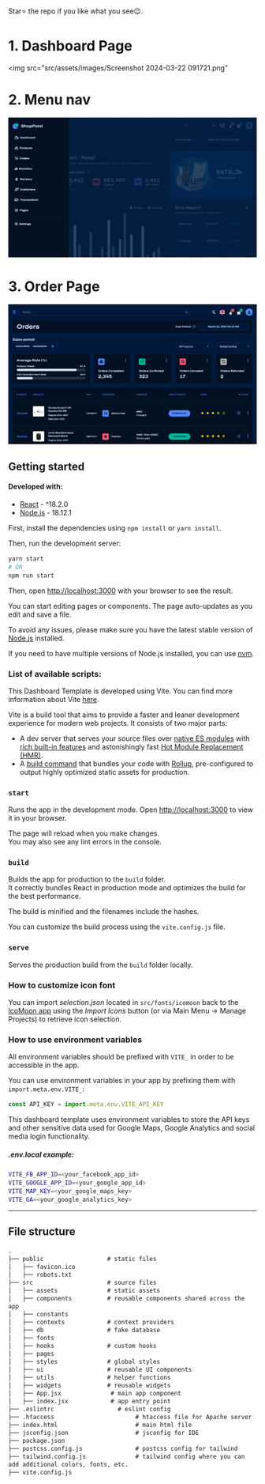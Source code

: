 Star⭐ the repo if you like what you see😉.
# 1. Dashboard Page
<img src="src/assets/images/Screenshot 2024-03-22 091721.png"

# 2. Menu nav
<img src="src/assets/images/Screenshot 2024-03-22 091817.png">

# 3. Order Page
<img src="src/assets/images/Screenshot 2024-03-22 091842.png" >

## Getting started

#### Developed with:

- [React](https://reactjs.org/) - ^18.2.0
- [Node.js](https://nodejs.org/en/) - 18.12.1

First, install the dependencies using `npm install` or `yarn install`.

Then, run the development server:

```bash
yarn start
# OR
npm run start
```

Then, open [http://localhost:3000](http://localhost:3000) with your browser to see the result.

You can start editing pages or components. The page auto-updates as you edit and save a file.

To avoid any issues, please make sure you have the latest stable version of [Node.js](https://nodejs.org/en/) installed.

If you need to have multiple versions of Node.js installed, you can use [nvm](https://github.com/nvm-sh/nvm).

### List of available scripts:

This Dashboard Template is developed using Vite. You can find more information about Vite [here](https://vitejs.dev/).

Vite is a build tool that aims to provide a faster and leaner development experience for modern web projects. It consists of two major parts:

- A dev server that serves your source files over [native ES modules](https://developer.mozilla.org/en-US/docs/Web/JavaScript/Guide/Modules) with [rich built-in features](https://vitejs.dev/guide/features.html) and astonishingly fast [Hot Module Replacement (HMR)](https://vitejs.dev/guide/features.html#hot-module-replacement).
- A [build command](https://vitejs.dev/guide/build.html) that bundles your code with [Rollup](https://rollupjs.org), pre-configured to output highly optimized static assets for production.

### `start`

Runs the app in the development mode.
Open [http://localhost:3000](http://localhost:3000) to view it in your browser.

The page will reload when you make changes.\
You may also see any lint errors in the console.

### `build`

Builds the app for production to the `build` folder.\
It correctly bundles React in production mode and optimizes the build for the best performance.

The build is minified and the filenames include the hashes.

You can customize the build process using the `vite.config.js` file.

### `serve`

Serves the production build from the `build` folder locally.

### How to customize icon font

You can import *selection.json* located in `src/fonts/icomoon` back to the [IcoMoon app](https://icomoon.io/app) using the *Import Icons* button (or via Main Menu → Manage Projects) to retrieve icon selection.

### How to use environment variables

All environment variables should be prefixed with `VITE_` in order to be accessible in the app.

You can use environment variables in your app by prefixing them with `import.meta.env.VITE_`:

```js
const API_KEY = import.meta.env.VITE_API_KEY
```

This dashboard template uses environment variables to store the API keys and other sensitive data used for Google Maps, Google Analytics and social media login functionality.

##### .env.local example:

```bash
VITE_FB_APP_ID=<your_facebook_app_id>
VITE_GOOGLE_APP_ID=<your_google_app_id>
VITE_MAP_KEY=<your_google_maps_key>
VITE_GA=<your_google_analytics_key>
```

------

## File structure

    .
    ├── public                  # static files
    │   ├── favicon.ico
    │   ├── robots.txt
    ├── src                     # source files
    │   ├── assets              # static assets
    │   ├── components          # reusable components shared across the app
    │   ├── constants           
    │   ├── contexts            # context providers
    │   ├── db                  # fake database
    │   ├── fonts               
    │   ├── hooks               # custom hooks
    │   ├── pages               
    │   ├── styles              # global styles
    │   ├── ui                  # reusable UI components
    │   ├── utils               # helper functions
    │   ├── widgets             # reusable widgets
    │   ├── App.jsx              # main app component
    │   ├── index.jsx            # app entry point
    ├── .eslintrc                  # eslint config
    ├── .htaccess                       # htaccess file for Apache server
    ├── index.html                      # main html file
    ├── jsconfig.json                   # jsconfig for IDE
    ├── package.json   
    ├── postcss.config.js               # postcss config for tailwind
    ├── tailwind.config.js              # tailwind config where you can add additional colors, fonts, etc.
    ├── vite.config.js
